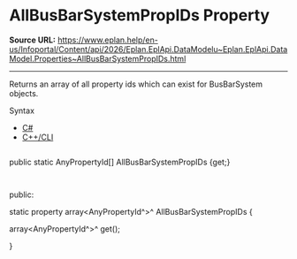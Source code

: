 # AllBusBarSystemPropIDs Property

**Source URL:** https://www.eplan.help/en-us/Infoportal/Content/api/2026/Eplan.EplApi.DataModelu~Eplan.EplApi.DataModel.Properties~AllBusBarSystemPropIDs.html

---

Returns an array of all property ids which can exist for BusBarSystem objects.

Syntax

- [C#](#i-syntax-CS)
- [C++/CLI](#i-syntax-CPP2005)

```
```
public static AnyPropertyId[] AllBusBarSystemPropIDs {get;}
```
```

```
```
public:

static property array<AnyPropertyId^>^ AllBusBarSystemPropIDs {

   array<AnyPropertyId^>^ get();

}
```
```

